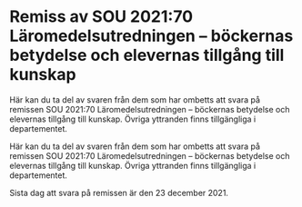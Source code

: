 # Remiss av SOU 2021:70 Läromedelsutredningen – böckernas betydelse och elevernas tillgång till kunskap

Här kan du ta del av svaren från dem som har ombetts att svara på remissen SOU 2021:70 Läromedelsutredningen – böckernas betydelse och elevernas tillgång till kunskap. Övriga yttranden finns tillgängliga i departementet.

Här kan du ta del av svaren från dem som har ombetts att svara på remissen SOU 2021:70 Läromedelsutredningen – böckernas betydelse och elevernas tillgång till kunskap. Övriga yttranden finns tillgängliga i departementet.

Sista dag att svara på remissen är den 23 december 2021.
